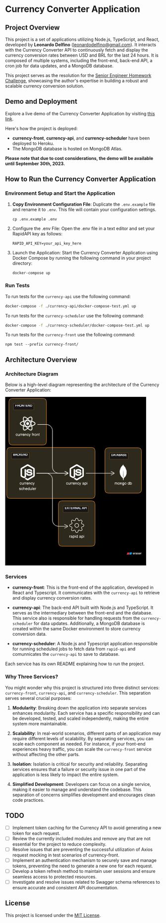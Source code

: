 # Currency Converter Application

## Project Overview

This project is a set of applications utilizing Node.js, TypeScript, and React, developed by **Leonardo Delfino** (<leonardodelfino@gmail.com>). It interacts with the Currency Converter API to continuously fetch and display the currency conversion rates between USD and BRL for the last 24 hours. It is composed of multiple systems, including the front-end, back-end API, a cron job for data updates, and a MongoDB database.

This project serves as the resolution for the [Senior Engineer Homework Challenge](https://github.com/smartrr-hello/senior_engineer_homework), showcasing the author's expertise in building a robust and scalable currency conversion solution.

## Demo and Deployment

Explore a live demo of the Currency Converter Application by visiting [this link](https://currency-front-7b2cb0f6ab6e.herokuapp.com/).

Here's how the project is deployed:

- **currency-front**, **currency-api**, and **currency-scheduler** have been deployed to Heroku.
- The MongoDB database is hosted on MongoDB Atlas.

**Please note that due to cost considerations, the demo will be available until September 30th, 2023.**

## How to Run the Currency Converter Application

### Environment Setup and Start the Application 

1. **Copy Environment Configuration File**: Duplicate the `.env.example` file and rename it to `.env`. This file will contain your configuration settings.

   ```shell
   cp .env.example .env
   ```

2. Configure the .env File: Open the .env file in a text editor and set your RapidAPI key as follows:
    ```dotenv
    RAPID_API_KEY=your_api_key_here
    ```

3. Launch the Application: Start the Currency Converter Application using Docker Compose by running the following command in your project directory:
    ```bash
    docker-compose up
    ```
### Run Tests
To run tests for the `currency-api` use the following command:
```bash
docker-compose -f ./currency-api/docker-compose-test.yml up
```

To run tests for the `currency-scheduler` use the following command:
```bash
docker-compose -f ./currency-scheduler/docker-compose-test.yml up
```

To run tests for the `currency-front` use the following command:
```
npm test --prefix currency-front/
```

## Architecture Overview

### Architecture Diagram

Below is a high-level diagram representing the architecture of the Currency Converter Application:

![Alt text](docs/architeture-diagram.jpeg )

### Services

- **currency-front**: This is the front-end of the application, developed in React and Typescript. It communicates with the `currency-api` to retrieve and display currency conversion rates.

- **currency-api**: The back-end API built with Node.js and TypeScript. It serves as the intermediary between the front-end and the database. This service also is responsible for handling requests from the `currency-scheduler` for data updates. Additionally, a MongoDB database is created within the same Docker environment to store currency conversion data. 


- **currency-scheduler**: A Node.js and Typescript application responsible for running scheduled jobs to fetch data from `rapid-api` and comunnicates the `currency-api` to save to database.

Each service has its own README explaining how to run the project.

### Why Three Services?

You might wonder why this project is structured into three distinct services: `currency-front`, `currency-api`, and `currency-scheduler`. This separation serves several crucial purposes:

1. **Modularity**: Breaking down the application into separate services enhances modularity. Each service has a specific responsibility and can be developed, tested, and scaled independently, making the entire system more maintainable.

2. **Scalability**: In real-world scenarios, different parts of an application may require different levels of scalability. By separating services, you can scale each component as needed. For instance, if your front-end experiences heavy traffic, you can scale the `currency-front` service without affecting the other parts.

3. **Isolation**: Isolation is critical for security and reliability. Separating services ensures that a failure or security issue in one part of the application is less likely to impact the entire system.

4. **Simplified Development**: Developers can focus on a single service, making it easier to manage and understand the codebase. This separation of concerns simplifies development and encourages clean code practices.

## TODO
- [ ] Implement token caching for the Currency API to avoid generating a new token for each request.
- [ ] Review the currently included modules and remove any that are not essential for the project to reduce complexity.
- [ ] Resolve issues that are preventing the successful utilization of Axios request mocking in test scenarios of currency-front.
- [ ] Implement an authentication mechanism to securely save and manage tokens, preventing the need to generate a new one for each request.
- [ ] Develop a token refresh method to maintain user sessions and ensure seamless access to protected resources.
- [ ] Investigate and resolve issues related to Swagger schema references to ensure accurate and consistent API documentation.

## License

This project is licensed under the [MIT License](LICENSE).
